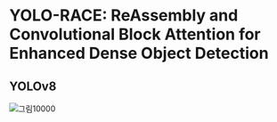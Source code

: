 # YOLO-RACE: ReAssembly and Convolutional Block Attention for Enhanced Dense Object Detection 

## YOLOv8
![그림10000](https://github.com/user-attachments/assets/075a3798-a791-4cfd-94e6-bbe33a45b119)
